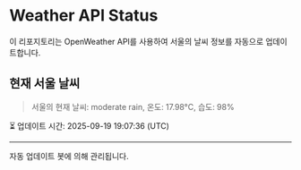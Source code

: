 
# Weather API Status

이 리포지토리는 OpenWeather API를 사용하여 서울의 날씨 정보를 자동으로 업데이트합니다.

## 현재 서울 날씨
> 서울의 현재 날씨: moderate rain, 온도: 17.98°C, 습도: 98%

⏳ 업데이트 시간: 2025-09-19 19:07:36 (UTC)

---
자동 업데이트 봇에 의해 관리됩니다.
